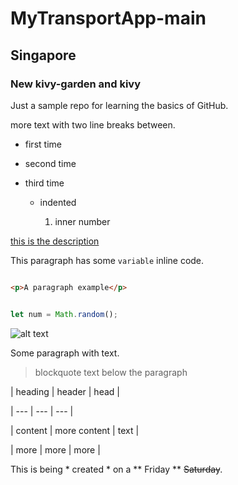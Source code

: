 # MyTransportApp-main

## Singapore

### New kivy-garden and kivy

Just a sample repo for learning the basics of GitHub.

more text with two line breaks between.

- first time

- second time

- third time

  - indented

    1. inner number

    

[this is the description](http://www.github.com)

This paragraph has some `variable` inline code.

```html

<p>A paragraph example</p>

```

```javascript

let num = Math.random();

```

![alt text](http://picsum.photos/200/200)

Some paragraph with text.

> blockquote text below the paragraph

| heading | header | head |

| --- | --- | --- |

| content | more content | text |

| more | more | more |

This is being * created * on a ** Friday ** ~~Saturday~~.






